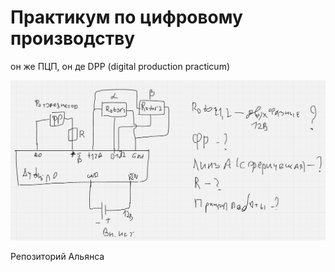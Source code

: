 # Практикум по цифровому производству

он же ПЦП, он де DPP (digital production practicum)

![Мишина схема](./img/scheme.png)

Репозиторий Альянса
